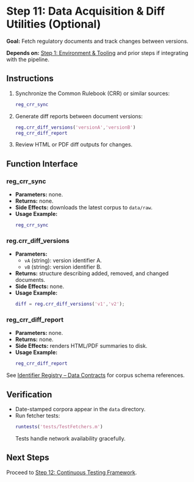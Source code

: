 # Step 11: Data Acquisition & Diff Utilities (Optional)

**Goal:** Fetch regulatory documents and track changes between versions.

**Depends on:** [Step 1: Environment & Tooling](step01_environment_tooling.md) and prior steps if integrating with the pipeline.

## Instructions
1. Synchronize the Common Rulebook (CRR) or similar sources:
   ```matlab
   reg_crr_sync
   ```
2. Generate diff reports between document versions:
   ```matlab
   reg.crr_diff_versions('versionA','versionB')
   reg_crr_diff_report
   ```
3. Review HTML or PDF diff outputs for changes.

## Function Interface
### reg_crr_sync
- **Parameters:** none.
- **Returns:** none.
- **Side Effects:** downloads the latest corpus to `data/raw`.
- **Usage Example:**
  ```matlab
  reg_crr_sync
  ```

### reg.crr_diff_versions
- **Parameters:**
  - `vA` (string): version identifier A.
  - `vB` (string): version identifier B.
- **Returns:** structure describing added, removed, and changed documents.
- **Side Effects:** none.
- **Usage Example:**
  ```matlab
  diff = reg.crr_diff_versions('v1','v2');
  ```

### reg_crr_diff_report
- **Parameters:** none.
- **Returns:** none.
- **Side Effects:** renders HTML/PDF summaries to disk.
- **Usage Example:**
  ```matlab
  reg_crr_diff_report
  ```

See [Identifier Registry – Data Contracts](identifier_registry.md#data-contracts) for corpus schema references.

## Verification
- Date-stamped corpora appear in the `data` directory.
- Run fetcher tests:
  ```matlab
  runtests('tests/TestFetchers.m')
  ```
  Tests handle network availability gracefully.

## Next Steps
Proceed to [Step 12: Continuous Testing Framework](step12_continuous_testing.md).
